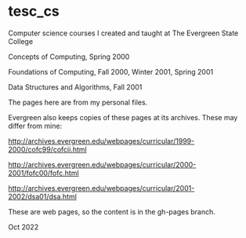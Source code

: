 tesc_cs
=======

Computer science courses I created and taught at The Evergreen State College

Concepts of Computing, Spring 2000

Foundations of Computing,  Fall 2000, Winter 2001, Spring 2001

Data Structures and Algorithms, Fall 2001

The pages here are from my personal files.

Evergreen also keeps copies of these pages at its archives.  These may
differ from mine:

<http://archives.evergreen.edu/webpages/curricular/1999-2000/cofc99/cofcii.html>

<http://archives.evergreen.edu/webpages/curricular/2000-2001/fofc00/fofc.html>

<http://archives.evergreen.edu/webpages/curricular/2001-2002/dsa01/dsa.html>

These are web pages, so the content is in the gh-pages branch.

Oct 2022

